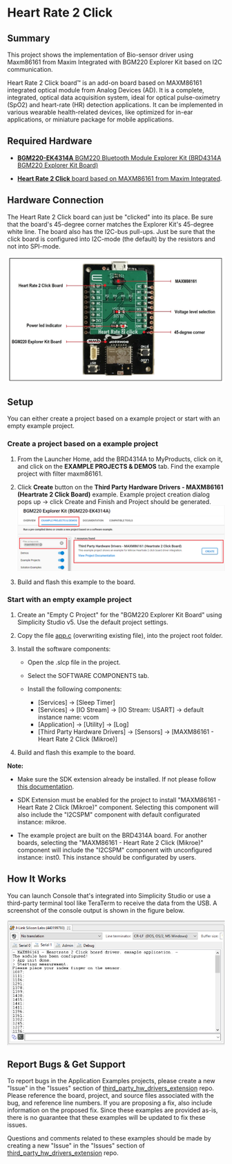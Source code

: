 # Heart Rate 2 Click #

## Summary ##

This project shows the implementation of Bio-sensor driver using Maxm86161 from Maxim Integrated with BGM220 Explorer Kit based on I2C communication.

Heart Rate 2 Click board™ is an add-on board based on MAXM86161 integrated optical module from Analog Devices (AD). It is a complete, integrated, optical data acquisition system, ideal for optical pulse-oximetry (SpO2) and heart-rate (HR) detection applications. It can be implemented in various wearable health-related devices, like optimized for in-ear applications, or miniature package for mobile applications.

## Required Hardware ##

- [**BGM220-EK4314A** BGM220 Bluetooth Module Explorer Kit (BRD4314A BGM220 Explorer Kit Board)](https://www.silabs.com/development-tools/wireless/bluetooth/bgm220-explorer-kit)

- [**Heart Rate 2 Click** board based on MAXM86161 from Maxim Integrated](https://www.mikroe.com/heart-rate-2-click).

## Hardware Connection ##

The Heart Rate 2 Click board can just be "clicked" into its place. Be sure that the board's 45-degree corner matches the Explorer Kit's 45-degree white line. The board also has the I2C-bus pull-ups. Just be sure that the click board is configured into I2C-mode (the default) by the resistors and not into SPI-mode.

![board](hardware_connection.png "BGM220 Explorer Kit Board and Heart Rate 2 Click Board")

## Setup ##

You can either create a project based on a example project or start with an empty example project.

### Create a project based on a example project ###

1. From the Launcher Home, add the BRD4314A to MyProducts, click on it, and click on the **EXAMPLE PROJECTS & DEMOS** tab. Find the example project with filter maxm86161.

2. Click **Create** button on the **Third Party Hardware Drivers - MAXM86161 (Heartrate 2 Click Board)** example. Example project creation dialog pops up -> click Create and Finish and Project should be generated.
![Create_example](create_example.png)

3. Build and flash this example to the board.

### Start with an empty example project ###

1. Create an "Empty C Project" for the "BGM220 Explorer Kit Board" using Simplicity Studio v5. Use the default project settings.

2. Copy the file [app.c](https://github.com/SiliconLabs/third_party_hw_drivers_extension/tree/master/app/example/mikroe_heartrate2_maxm86161) (overwriting existing file), into the project root folder.

3. Install the software components:

    - Open the .slcp file in the project.

    - Select the SOFTWARE COMPONENTS tab.

    - Install the following components:

        - [Services] → [Sleep Timer]
        - [Services] → [IO Stream] → [IO Stream: USART] → default instance name: vcom
        - [Application] → [Utility] → [Log]
        - [Third Party Hardware Drivers] → [Sensors] → [MAXM86161 - Heart Rate 2 Click (Mikroe)]

4. Build and flash this example to the board.

**Note:**

- Make sure the SDK extension already be installed. If not please follow [this documentation](https://github.com/SiliconLabs/third_party_hw_drivers_extension/blob/master/README.md).

- SDK Extension must be enabled for the project to install "MAXM86161 - Heart Rate 2 Click (Mikroe)" component. Selecting this component will also include the "I2CSPM" component with default configurated instance: mikroe.

- The example project are built on the BRD4314A board. For another boards, selecting the "MAXM86161 - Heart Rate 2 Click (Mikroe)" component will include the "I2CSPM" component with unconfigured instance: inst0. This instance should be configurated by users.

## How It Works ##

You can launch Console that's integrated into Simplicity Studio or use a third-party terminal tool like TeraTerm to receive the data from the USB. A screenshot of the console output is shown in the figure below.

![usb_debug](log.png "USB Debug Output Data")

## Report Bugs & Get Support ##

To report bugs in the Application Examples projects, please create a new "Issue" in the "Issues" section of [third_party_hw_drivers_extension](https://github.com/SiliconLabs/third_party_hw_drivers_extension) repo. Please reference the board, project, and source files associated with the bug, and reference line numbers. If you are proposing a fix, also include information on the proposed fix. Since these examples are provided as-is, there is no guarantee that these examples will be updated to fix these issues.

Questions and comments related to these examples should be made by creating a new "Issue" in the "Issues" section of [third_party_hw_drivers_extension](https://github.com/SiliconLabs/third_party_hw_drivers_extension) repo.
